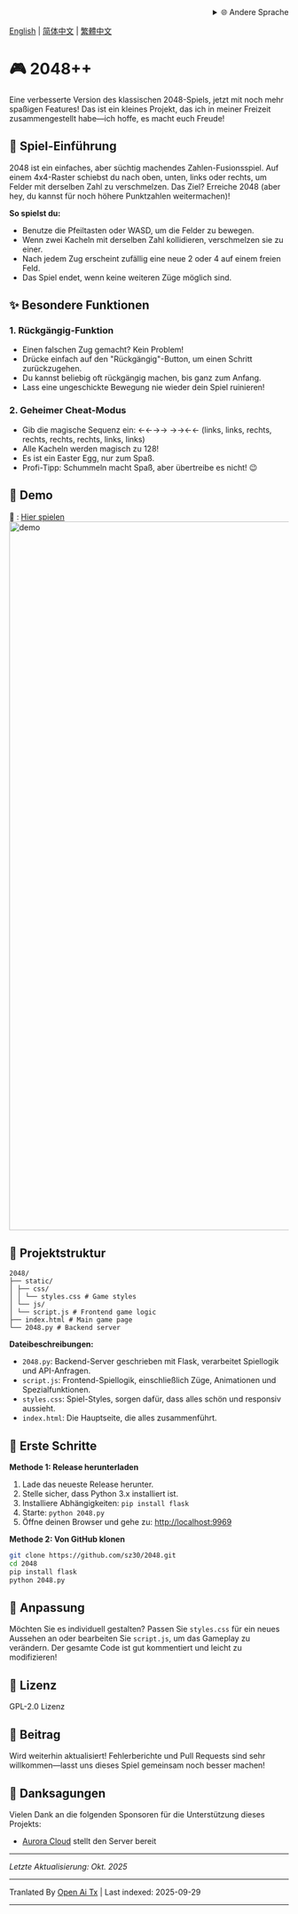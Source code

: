 <div align="right">
  <details>
    <summary >🌐 Andere Sprache</summary>
    <div>
      <div align="center">
        <a href="https://openaitx.github.io/view.html?user=sz30&project=2048-magic&lang=ja">日本語</a>
        | <a href="https://openaitx.github.io/view.html?user=sz30&project=2048-magic&lang=ko">한국어</a>
        | <a href="https://openaitx.github.io/view.html?user=sz30&project=2048-magic&lang=hi">हिन्दी</a>
        | <a href="https://openaitx.github.io/view.html?user=sz30&project=2048-magic&lang=th">ไทย</a>
        | <a href="https://openaitx.github.io/view.html?user=sz30&project=2048-magic&lang=fr">Français</a>
        | <a href="https://openaitx.github.io/view.html?user=sz30&project=2048-magic&lang=de">Deutsch</a>
        | <a href="https://openaitx.github.io/view.html?user=sz30&project=2048-magic&lang=es">Español</a>
        | <a href="https://openaitx.github.io/view.html?user=sz30&project=2048-magic&lang=it">Itapano</a>
        | <a href="https://openaitx.github.io/view.html?user=sz30&project=2048-magic&lang=ru">Русский</a>
        | <a href="https://openaitx.github.io/view.html?user=sz30&project=2048-magic&lang=pt">Português</a>
        | <a href="https://openaitx.github.io/view.html?user=sz30&project=2048-magic&lang=nl">Nederlands</a>
        | <a href="https://openaitx.github.io/view.html?user=sz30&project=2048-magic&lang=pl">Polski</a>
        | <a href="https://openaitx.github.io/view.html?user=sz30&project=2048-magic&lang=ar">العربية</a>
        | <a href="https://openaitx.github.io/view.html?user=sz30&project=2048-magic&lang=fa">فارسی</a>
        | <a href="https://openaitx.github.io/view.html?user=sz30&project=2048-magic&lang=tr">Türkçe</a>
        | <a href="https://openaitx.github.io/view.html?user=sz30&project=2048-magic&lang=vi">Tiếng Việt</a>
        | <a href="https://openaitx.github.io/view.html?user=sz30&project=2048-magic&lang=id">Bahasa Indonesia</a>
      </div>
    </div>
  </details>
</div>


[English](https://raw.githubusercontent.com/sz30/2048--/main/README.md) | [简体中文](https://raw.githubusercontent.com/sz30/2048--/main/README.zh-CN.md) | [繁體中文](https://raw.githubusercontent.com/sz30/2048--/main/README.zh-TW.md)

# 🎮 2048++

Eine verbesserte Version des klassischen 2048-Spiels, jetzt mit noch mehr spaßigen Features! Das ist ein kleines Projekt, das ich in meiner Freizeit zusammengestellt habe—ich hoffe, es macht euch Freude!

## 🎯 Spiel-Einführung

2048 ist ein einfaches, aber süchtig machendes Zahlen-Fusionsspiel. Auf einem 4x4-Raster schiebst du nach oben, unten, links oder rechts, um Felder mit derselben Zahl zu verschmelzen. Das Ziel? Erreiche 2048 (aber hey, du kannst für noch höhere Punktzahlen weitermachen)!

**So spielst du:**
- Benutze die Pfeiltasten oder WASD, um die Felder zu bewegen.
- Wenn zwei Kacheln mit derselben Zahl kollidieren, verschmelzen sie zu einer.
- Nach jedem Zug erscheint zufällig eine neue 2 oder 4 auf einem freien Feld.
- Das Spiel endet, wenn keine weiteren Züge möglich sind.

## ✨ Besondere Funktionen

### 1. Rückgängig-Funktion
- Einen falschen Zug gemacht? Kein Problem!
- Drücke einfach auf den "Rückgängig"-Button, um einen Schritt zurückzugehen.
- Du kannst beliebig oft rückgängig machen, bis ganz zum Anfang.
- Lass eine ungeschickte Bewegung nie wieder dein Spiel ruinieren!

### 2. Geheimer Cheat-Modus
- Gib die magische Sequenz ein: ←←→→ →→←← (links, links, rechts, rechts, rechts, rechts, links, links)
- Alle Kacheln werden magisch zu 128!
- Es ist ein Easter Egg, nur zum Spaß.
- Profi-Tipp: Schummeln macht Spaß, aber übertreibe es nicht! 😉

## 🎯 Demo

🎯 : [Hier spielen](http://2048.765431.xyz/)
<img width="1279" alt="demo" src="https://github.com/user-attachments/assets/0df2c956-b6d9-4371-a916-f6ac3ae642be" />



## 📁 Projektstruktur
```
2048/
├── static/
│ ├── css/
│ │ └── styles.css # Game styles
│ └── js/
│ └── script.js # Frontend game logic
├── index.html # Main game page
└── 2048.py # Backend server
```
**Dateibeschreibungen:**
- `2048.py`: Backend-Server geschrieben mit Flask, verarbeitet Spiellogik und API-Anfragen.
- `script.js`: Frontend-Spiellogik, einschließlich Züge, Animationen und Spezialfunktionen.
- `styles.css`: Spiel-Styles, sorgen dafür, dass alles schön und responsiv aussieht.
- `index.html`: Die Hauptseite, die alles zusammenführt.

## 🚀 Erste Schritte

**Methode 1: Release herunterladen**
1. Lade das neueste Release herunter.
2. Stelle sicher, dass Python 3.x installiert ist.
3. Installiere Abhängigkeiten: `pip install flask`
4. Starte: `python 2048.py`
5. Öffne deinen Browser und gehe zu: [http://localhost:9969](http://localhost:9969)

**Methode 2: Von GitHub klonen**
```bash
git clone https://github.com/sz30/2048.git
cd 2048
pip install flask
python 2048.py
```

## 🎨 Anpassung

Möchten Sie es individuell gestalten? Passen Sie `styles.css` für ein neues Aussehen an oder bearbeiten Sie `script.js`, um das Gameplay zu verändern. Der gesamte Code ist gut kommentiert und leicht zu modifizieren!

## 📝 Lizenz

GPL-2.0 Lizenz

## 🤝 Beitrag

Wird weiterhin aktualisiert! Fehlerberichte und Pull Requests sind sehr willkommen—lasst uns dieses Spiel gemeinsam noch besser machen!


## 🙏 Danksagungen

Vielen Dank an die folgenden Sponsoren für die Unterstützung dieses Projekts:
- [Aurora Cloud](https://www.free-vps.net/) stellt den Server bereit

---
_Letzte Aktualisierung: Okt. 2025_


---

Tranlated By [Open Ai Tx](https://github.com/OpenAiTx/OpenAiTx) | Last indexed: 2025-09-29

---